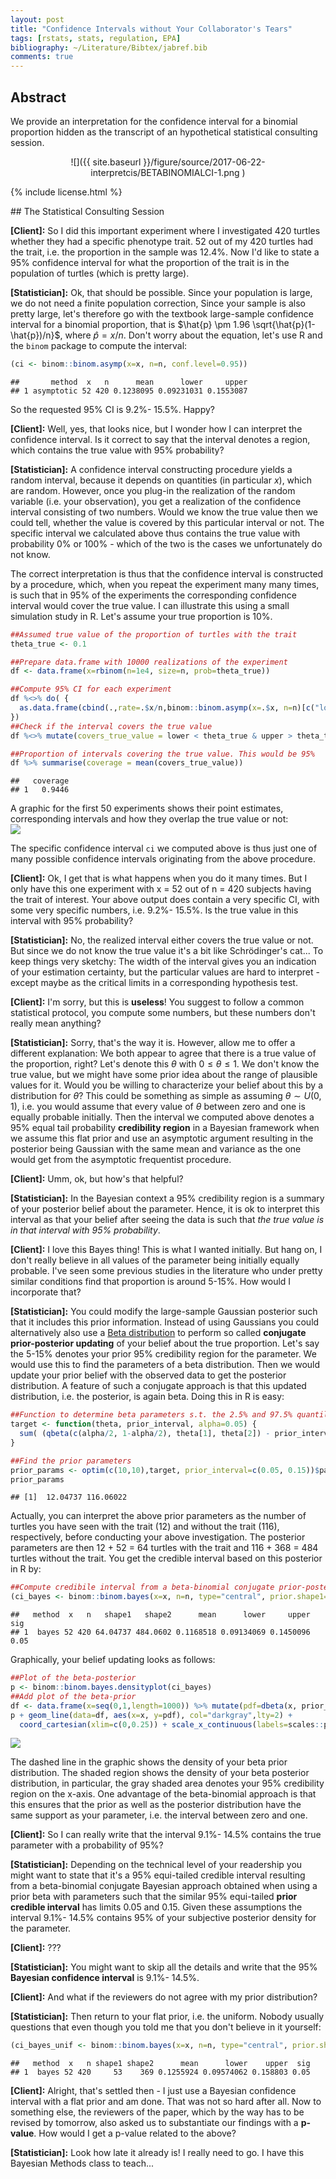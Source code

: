 ```yaml
---
layout: post
title: "Confidence Intervals without Your Collaborator's Tears"
tags: [rstats, stats, regulation, EPA]
bibliography: ~/Literature/Bibtex/jabref.bib
comments: true
---
```







## Abstract

We provide an interpretation for the confidence interval for a
binomial proportion hidden as the transcript of an hypothetical
statistical consulting session.

<center>
![]({{ site.baseurl }}/figure/source/2017-06-22-interpretcis/BETABINOMIALCI-1.png )
</center>

{% include license.html %}

<p>
## The Statistical Consulting Session

**[Client]:** So I did this important experiment where I investigated 420
turtles whether they had a specific phenotype trait. 52 out of my 420
turtles had the trait, i.e. the proportion in the sample was 12.4%.
Now I'd like to state a 95% confidence
interval for what the proportion of the trait is in the population of
turtles (which is pretty large).

**[Statistician]:** Ok, that should be possible. Since your population
is large, we do not need a finite population correction, Since your
sample is also pretty large, let's therefore go with the textbook
large-sample confidence interval for a binomial proportion, that is
$\hat{p} \pm 1.96 \sqrt{\hat{p}(1-\hat{p})/n}$, where
$\hat{p}=x/n$. Don't worry about the equation, let's use R and
the `binom` package to compute the interval:


```r
(ci <- binom::binom.asymp(x=x, n=n, conf.level=0.95))
```

```
##       method  x   n      mean      lower     upper
## 1 asymptotic 52 420 0.1238095 0.09231031 0.1553087
```

So the requested 95% CI is 9.2%-
15.5%. Happy?

**[Client]:** Well, yes, that looks nice, but I wonder how I can
interpret the confidence interval. Is it correct to say that the interval
denotes a region, which contains the true value with 95%
probability?

**[Statistician]:** A confidence interval constructing procedure
yields a random interval, because it depends on quantities (in
particular $x$), which are random. However, once you plug-in the
realization of the random variable (i.e. your observation), you get a
realization of the confidence interval consisting of two numbers.
Would we know the true value then we could tell, whether the value is
covered by this particular interval or not. The specific interval we
calculated above thus contains the true value with probability 0% or
100% - which of the two is the cases we unfortunately do not know.

The correct interpretation is thus that the confidence interval is
constructed by a procedure, which, when you repeat the experiment many
many times, is such that in 95% of the experiments the corresponding confidence
interval would cover the true value. I can illustrate this using a
small simulation study in R. Let's assume your true proportion is 10%.


```r
##Assumed true value of the proportion of turtles with the trait
theta_true <- 0.1

##Prepare data.frame with 10000 realizations of the experiment
df <- data.frame(x=rbinom(n=1e4, size=n, prob=theta_true))

##Compute 95% CI for each experiment
df %<>% do( {
  as.data.frame(cbind(.,rate=.$x/n,binom::binom.asymp(x=.$x, n=n)[c("lower","upper")]))
})
##Check if the interval covers the true value
df %<>% mutate(covers_true_value = lower < theta_true & upper > theta_true)

##Proportion of intervals covering the true value. This would be 95%
df %>% summarise(coverage = mean(covers_true_value))
```

```
##   coverage
## 1   0.9446
```

A graphic for the first 50 experiments shows their point estimates,
corresponding intervals and how they overlap the true value or not:
<img src="{{ site.baseurl }}/figure/source/2017-06-22-interpretcis/unnamed-chunk-6-1.png" style="display: block; margin: auto;" />

The specific confidence interval `ci` we computed above is thus just one of many possible confidence intervals originating from the above procedure.

**[Client]:** Ok, I get that is what happens when you do it many
times. But I only have this one experiment with x = 52 out of
n = 420 subjects having the trait of interest. Your above output does
contain a very specific CI, with some very specific
numbers, i.e. 9.2%- 15.5%.
Is the true value in this interval with 95% probability?

**[Statistician]:** No, the realized interval either covers the true
value or not. But since we do not know the true value it's a bit like
Schrödinger's cat... To keep things very sketchy: The width of the
interval gives you an indication of your estimation certainty, but the
particular values are hard to interpret - except maybe as the critical
limits in a corresponding hypothesis test.

**[Client]:** I'm sorry, but this is **useless**! You suggest to follow a
common statistical protocol, you compute some numbers, but these numbers don't
really mean anything?

**[Statistician]:** Sorry, that's the way it is. However, allow me to
offer a different explanation: We both appear to agree that there is a
true value of the proportion, right? Let's denote this $\theta$ with
$0 \leq \theta \leq 1$.  We don't know the true value, but we might
have some prior idea about the range of plausible values for it. Would
you be willing to characterize your belief about this by a
distribution for $\theta$?  This could be something as simple as
assuming $\theta \sim U(0,1)$, i.e. you would assume that every value
of $\theta$ between zero and one is equally probable initially. Then
the interval we computed above denotes a 95% equal tail probability
**credibility region** in a Bayesian framework when we assume this flat
prior and use an asymptotic argument resulting in the posterior being
Gaussian with the same mean and variance as the one would get from the
asymptotic frequentist procedure.

**[Client]:** Umm, ok, but how's that helpful?

**[Statistician]:** In the Bayesian context a 95% credibility region
is a summary of your posterior belief about the parameter. Hence, it
is ok to interpret this interval as that your belief after seeing the
data is such that *the true
value is in that interval with 95% probability*.

**[Client]:** I love this Bayes thing! This is what I wanted
initially. But hang on, I don't really believe in all values of the
parameter being initially equally probable. I've seen some
previous studies in the literature who under pretty similar
conditions find that proportion is around 5-15%. How would I
incorporate that?

**[Statistician]:** You could modify the large-sample Gaussian
posterior such that it includes this prior information. Instead of
using Gaussians you could alternatively also use a
[Beta distribution](https://en.wikipedia.org/wiki/Beta_distribution)
to perform so called **conjugate prior-posterior updating** of your
belief about the true proportion. Let's say the 5-15% denotes your
prior 95% credibility region for the parameter. We would use this to
find the parameters of a beta distribution. Then we would update your
prior belief with the observed data to get the posterior
distribution. A feature of such a conjugate approach is that this
updated distribution, i.e. the posterior, is again beta. Doing this in
R is easy:


```r
##Function to determine beta parameters s.t. the 2.5% and 97.5% quantile match the specified values
target <- function(theta, prior_interval, alpha=0.05) {
  sum( (qbeta(c(alpha/2, 1-alpha/2), theta[1], theta[2]) - prior_interval)^2)
}

##Find the prior parameters
prior_params <- optim(c(10,10),target, prior_interval=c(0.05, 0.15))$par
prior_params
```

```
## [1]  12.04737 116.06022
```

Actually, you can interpret the above prior parameters as the number of
turtles you have seen with the trait (12) and without
the trait (116), respectively, before conducting your
above investigation. The posterior parameters are then
12 + 52 = 64 turtles
with the trait and 116 + 368 = 484 turtles without
the trait. You get the credible interval based on this posterior in R by:


```r
##Compute credibile interval from a beta-binomial conjugate prior-posterior approach
(ci_bayes <- binom::binom.bayes(x=x, n=n, type="central", prior.shape1=prior_params[1], prior.shape2=prior_params[2]))
```

```
##   method  x   n   shape1   shape2      mean      lower     upper  sig
## 1  bayes 52 420 64.04737 484.0602 0.1168518 0.09134069 0.1450096 0.05
```

Graphically, your belief updating looks as follows:

```r
##Plot of the beta-posterior
p <- binom::binom.bayes.densityplot(ci_bayes)
##Add plot of the beta-prior
df <- data.frame(x=seq(0,1,length=1000)) %>% mutate(pdf=dbeta(x, prior_params[1], prior_params[2]))
p + geom_line(data=df, aes(x=x, y=pdf), col="darkgray",lty=2) +
  coord_cartesian(xlim=c(0,0.25)) + scale_x_continuous(labels=scales::percent)
```

<img src="{{ site.baseurl }}/figure/source/2017-06-22-interpretcis/BETABINOMIALCI-1.png" style="display: block; margin: auto;" />

The dashed line in the graphic shows the density of your beta prior
distribution. The shaded region shows the density of your beta posterior
distribution, in particular, the gray shaded area denotes your 95%
credibility region on the x-axis.  One advantage of the beta-binomial
approach is that this ensures that the prior as well as the posterior
distribution have the same support as your parameter, i.e. the interval
between zero and one.

**[Client]:** So I can really write that the interval
9.1%-
14.5% contains the true parameter with
a probability of 95%?

**[Statistician]:** Depending on the technical level of your readership you might want to state that it's a 95% equi-tailed credible interval resulting from a beta-binomial
  conjugate Bayesian approach obtained when using a prior beta with parameters
  such that the similar 95% equi-tailed **prior credible interval** has limits
  0.05 and 0.15. Given these assumptions the interval
9.1%-
14.5%
contains 95% of your subjective posterior density for the parameter.

**[Client]:** ???

**[Statistician]:** You might want to skip all the details and
  write that the 95% **Bayesian confidence interval** is 9.1%-
14.5%.

**[Client]:** And what if the reviewers do not agree with my prior distribution?

**[Statistician]:** Then return to your flat prior, i.e. the
uniform. Nobody usually questions that even though you told me
that you don't believe in it yourself:

```r
(ci_bayes_unif <- binom::binom.bayes(x=x, n=n, type="central", prior.shape1=1, prior.shape2=1))
```

```
##   method  x   n shape1 shape2      mean      lower    upper  sig
## 1  bayes 52 420     53    369 0.1255924 0.09574062 0.158803 0.05
```

**[Client]:** Alright, that's settled then - I just use a Bayesian
confidence interval with a flat prior and am done. That was not so
hard after all. Now to something else, the reviewers of the paper,
which by the way has to be revised by tomorrow, also asked us to
substantiate our findings with a **p-value**. How would I get a p-value
related to the above?

**[Statistician]:** Look how late it already is! I really need to
  go. I have this Bayesian Methods class to teach...


